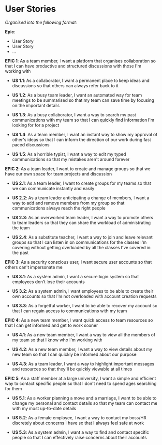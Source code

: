 # User Stories

*Organised into the following format:*

**Epic**:
- User Story
- User Story
- ...


**EPIC 1**: As a team member, I want a platform that organises collaboration so that I can have productive and structured discussions with those I'm working with
- **US 1.1**: As a collaborator, I want a permanent place to keep ideas and discussions so that others can always refer back to it

- **US 1.2**: As a busy team leader, I want an automated way for team meetings to be summarised so that my team can save time by focusing on the important details

- **US 1.3**: As a busy collaborator, I want a way to search my past communications with my team so that I can quickly find information I'm looking for for a project

- **US 1.4**: As a team member, I want an instant way to show my approval of other's ideas so that I can inform the direction of our work during fast paced discussions

- **US 1.5**: As a horrible typist, I want a way to edit my typed communications so that my mistakes aren't around forever


**EPIC 2**: As a team leader, I want to create and manage groups so that we have our own space for team projects and discussion
- **US 2.1**: As a team leader, I want to create groups for my teams so that we can communicate instantly and easily

- **US 2.2**: As a team leader anticipating a change of members, I want a way to add and remove members from my group so that communications always reach the right people

- **US 2.3**: As an overworked team leader, I want a way to promote others to team leaders so that they can share the workload of administrating the team

- **US 2.4**: As a substitute teacher, I want a way to join and leave relevant groups so that I can listen in on communications for the classes I'm covering without getting overloaded by all the classes I've covered in the past


**EPIC 3**: As a security conscious user, I want secure user accounts so that others can't impersonate me
- **US 3.1**: As a system admin, I want a secure login system so that employees don't lose their accounts

- **US 3.2**: As a system admin, I want employees to be able to create their own accounts so that I'm not overloaded with account creation requests

- **US 3.3**: As a forgetful worker, I want to be able to recover my account so that I can regain access to communications with my team


**EPIC 4**: As a new team member, I want quick access to team resources so that I can get informed and get to work sooner
- **US 4.1**: As a new team member, I want a way to view all the members of my team so that I know who I'm working with

- **US 4.2**: As a new team member, I want a way to view details about my new team so that I can quickly be informed about our purpose

- **US 4.3**: As a team leader, I want a way to highlight important messages and resources so that they'll be quickly viewable at all times


**EPIC 5**: As a staff member at a large university, I want a simple and efficient way to contact specific people so that I don't need to spend ages searching for them
- **US 5.1**: As a worker planning a move and a marriage, I want to be able to change my personal and contact details so that my team can contact me with my most up-to-date details

- **US 5.2**: As a female employee, I want a way to contact my boss/HR discretely about concerns I have so that I always feel safe at work

- **US 5.3**: As a system admin, I want a way to find and contact specific people so that I can effectively raise concerns about their accounts

